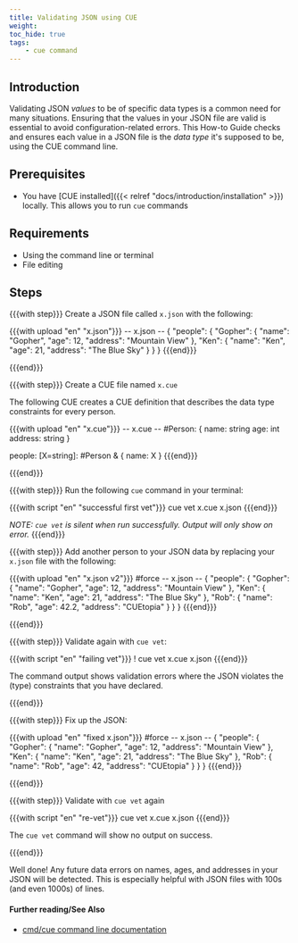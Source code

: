 ```yaml
---
title: Validating JSON using CUE
weight:
toc_hide: true
tags:
    - cue command
---
```


## Introduction

Validating JSON _values_ to be of specific data types is a common need for many
situations. Ensuring that the values in your JSON file are valid is essential
to avoid configuration-related errors. This How-to Guide checks and ensures
each value in a JSON file is the _data type_ it's supposed to be, using the CUE
command line.

## Prerequisites

-   You have [CUE installed]({{< relref "docs/introduction/installation" >}})
    locally. This allows you to run `cue` commands

## Requirements

-   Using the command line or terminal
-   File editing

## Steps

{{{with step}}}
Create a JSON file called `x.json` with the following:

{{{with upload "en" "x.json"}}}
-- x.json --
{
    "people": {
        "Gopher": {
            "name": "Gopher",
            "age": 12,
            "address": "Mountain View"
        },
        "Ken": {
            "name": "Ken",
            "age": 21,
            "address": "The Blue Sky"
        }
    }
}
{{{end}}}

{{{end}}}


{{{with step}}}
Create a CUE file named `x.cue`

The following CUE creates a CUE definition that describes the data type
constraints for every person.

{{{with upload "en" "x.cue"}}}
-- x.cue --
#Person: {
	name:    string
	age:     int
	address: string
}

people: [X=string]: #Person & {
	name: X
}
{{{end}}}

{{{end}}}

{{{with step}}}
Run the following `cue` command in your terminal:

{{{with script "en" "successful first vet"}}}
cue vet x.cue x.json
{{{end}}}

_NOTE: `cue vet` is silent when run successfully. Output will only show on error._
{{{end}}}

{{{with step}}}
Add another person to your JSON data by replacing your `x.json` file with the
following:

{{{with upload "en" "x.json v2"}}}
#force
-- x.json --
{
    "people": {
        "Gopher": {
            "name": "Gopher",
            "age": 12,
            "address": "Mountain View"
        },
        "Ken": {
            "name": "Ken",
            "age": 21,
            "address": "The Blue Sky"
        },
        "Rob": {
            "name": "Rob",
            "age": 42.2,
            "address": "CUEtopia"
        }
    }
}
{{{end}}}

{{{end}}}

{{{with step}}}
Validate again with `cue vet`:

{{{with script "en" "failing vet"}}}
! cue vet x.cue x.json
{{{end}}}

The command output shows validation errors where the JSON violates
the (type) constraints that you have declared.

{{{end}}}

{{{with step}}}
Fix up the JSON:

{{{with upload "en" "fixed x.json"}}}
#force
-- x.json --
{
    "people": {
        "Gopher": {
            "name": "Gopher",
            "age": 12,
            "address": "Mountain View"
        },
        "Ken": {
            "name": "Ken",
            "age": 21,
            "address": "The Blue Sky"
        },
        "Rob": {
            "name": "Rob",
            "age": 42,
            "address": "CUEtopia"
        }
    }
}
{{{end}}}

{{{end}}}

{{{with step}}}
Validate with `cue vet` again

{{{with script "en" "re-vet"}}}
cue vet x.cue x.json
{{{end}}}

The `cue vet` command will show no output on success.

{{{end}}}

Well done! Any future data errors on names, ages, and addresses in your JSON
will be detected. This is especially helpful with JSON files with 100s (and
even 1000s) of lines.

#### Further reading/See Also

-   [cmd/cue command line documentation](https://cue.googlesource.com/cue/+/refs/tags/v0.2.0/doc/cmd/cue.md)
